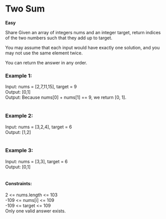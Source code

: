 # Two Sum

**Easy**


Share
Given an array of integers nums and an integer target, return indices of the two numbers such that they add up to target.

You may assume that each input would have exactly one solution, and you may not use the same element twice.

You can return the answer in any order.

 

### Example 1:
Input: nums = [2,7,11,15], target = 9 <br />
Output: [0,1]  <br />
Output: Because nums[0] + nums[1] == 9, we return [0, 1].  <br />
 <br />
### Example 2:
Input: nums = [3,2,4], target = 6  <br />
Output: [1,2]  <br />
 <br />
### Example 3:
Input: nums = [3,3], target = 6  <br />
Output: [0,1]  <br />
  <br />

#### Constraints:

2 <= nums.length <= 103  <br />
-109 <= nums[i] <= 109 <br />
-109 <= target <= 109  <br />
Only one valid answer exists.  <br />